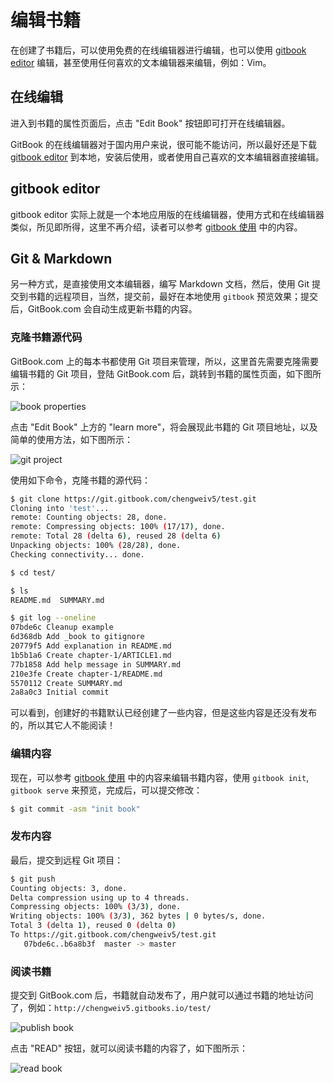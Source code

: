 # 编辑书籍

在创建了书籍后，可以使用免费的在线编辑器进行编辑，也可以使用 [gitbook editor](https://www.gitbook.com/editor) 编辑，甚至使用任何喜欢的文本编辑器来编辑，例如：Vim。

## 在线编辑

进入到书籍的属性页面后，点击 "Edit Book" 按钮即可打开在线编辑器。

GitBook 的在线编辑器对于国内用户来说，很可能不能访问，所以最好还是下载 [gitbook editor](https://www.gitbook.com/editor) 到本地，安装后使用，或者使用自己喜欢的文本编辑器直接编辑。

## gitbook editor

gitbook editor 实际上就是一个本地应用版的在线编辑器，使用方式和在线编辑器类似，所见即所得，这里不再介绍，读者可以参考 [gitbook 使用](/basic-usage/README.html) 中的内容。

## Git & Markdown

另一种方式，是直接使用文本编辑器，编写 Markdown 文档，然后，使用 Git 提交到书籍的远程项目，当然，提交前，最好在本地使用 `gitbook` 预览效果；提交后，GitBook.com 会自动生成更新书籍的内容。

### 克隆书籍源代码

GitBook.com 上的每本书都使用 Git 项目来管理，所以，这里首先需要克隆需要编辑书籍的 Git 项目，登陆 GitBook.com 后，跳转到书籍的属性页面，如下图所示：

![book properties](../assets/gitbook.com/book-properties.png)

点击 "Edit Book" 上方的 "learn more"，将会展现此书籍的 Git 项目地址，以及简单的使用方法，如下图所示：

![git project](../assets/gitbook.com/book-git-project.png)

使用如下命令，克隆书籍的源代码：

```bash
$ git clone https://git.gitbook.com/chengweiv5/test.git
Cloning into 'test'...
remote: Counting objects: 28, done.
remote: Compressing objects: 100% (17/17), done.
remote: Total 28 (delta 6), reused 28 (delta 6)
Unpacking objects: 100% (28/28), done.
Checking connectivity... done.

$ cd test/

$ ls
README.md  SUMMARY.md

$ git log --oneline 
07bde6c Cleanup example
6d368db Add _book to gitignore
20779f5 Add explanation in README.md
1b5b1a6 Create chapter-1/ARTICLE1.md
77b1858 Add help message in SUMMARY.md
210e3fe Create chapter-1/README.md
5570112 Create SUMMARY.md
2a8a0c3 Initial commit
```

可以看到，创建好的书籍默认已经创建了一些内容，但是这些内容是还没有发布的，所以其它人不能阅读！

### 编辑内容

现在，可以参考 [gitbook 使用](/basic-usage/README.html) 中的内容来编辑书籍内容，使用 `gitbook init`, `gitbook serve` 来预览，完成后，可以提交修改：

```bash
$ git commit -asm "init book"
```

### 发布内容

最后，提交到远程 Git 项目：

```bash
$ git push 
Counting objects: 3, done.
Delta compression using up to 4 threads.
Compressing objects: 100% (3/3), done.
Writing objects: 100% (3/3), 362 bytes | 0 bytes/s, done.
Total 3 (delta 1), reused 0 (delta 0)
To https://git.gitbook.com/chengweiv5/test.git
   07bde6c..b6a8b3f  master -> master
```

### 阅读书籍

提交到 GitBook.com 后，书籍就自动发布了，用户就可以通过书籍的地址访问了，例如：`http://chengweiv5.gitbooks.io/test/`

![publish book](../assets/gitbook.com/publish-book.png)

点击 "READ" 按钮，就可以阅读书籍的内容了，如下图所示：

![read book](../assets/gitbook.com/read-book.png)

